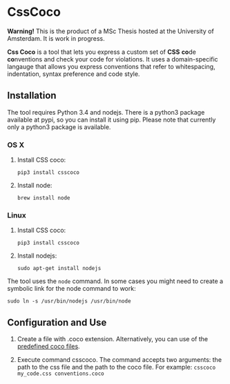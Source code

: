 # CssCoco

**Warning!** This is the product of a MSc Thesis hosted at the University of Amsterdam. It is work in progress.

**Css Coco** is a tool that lets you express a custom set of **CSS** **co**de **co**nventions and check your code for violations. It uses a domain-specific langauge that allows you express conventions that refer to whitespacing, indentation, syntax preference and code style.

## Installation

The tool requires Python 3.4 and nodejs. There is a python3 package available at pypi, so you can install it using pip. Please note that currently only a python3 package is available.

### OS X

1. Install CSS coco:

    `pip3 install csscoco`

2. Install node:

    `brew install node`

### Linux

1. Install CSS coco:

    `pip3 install csscoco`

2. Install nodejs:

    `sudo apt-get install nodejs`

The tool uses the `node` command. In some cases you might need to create a symbolic link for the node command to work: 

`sudo ln -s /usr/bin/nodejs /usr/bin/node`

## Configuration and Use

1. Create a file with .coco extension. Alternatively, you can use of the 
<a href="CssCoco/samples">predefined coco files</a>.

2. Execute command csscoco. The command accepts two arguments: the path to the css file and the path to the coco file. For example:
`csscoco my_code.css conventions.coco`
